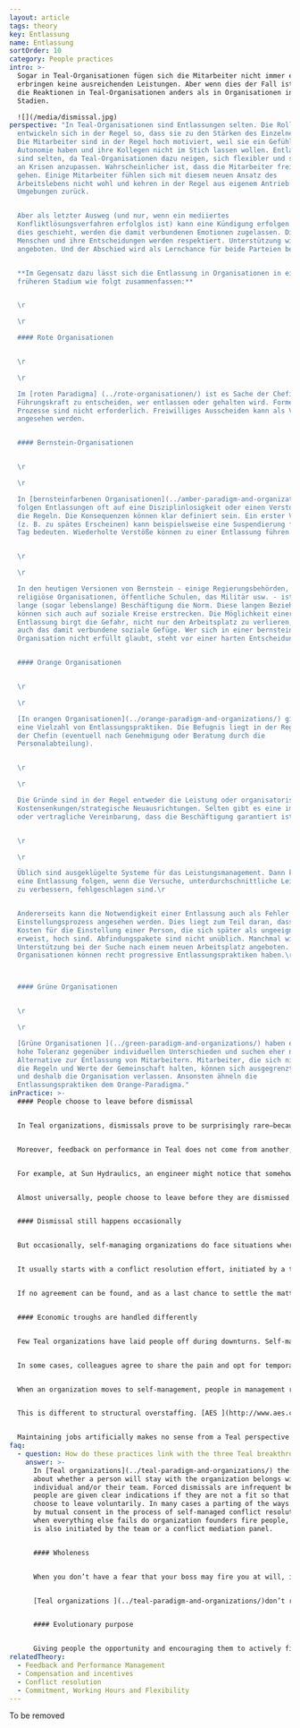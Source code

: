 ```yaml
---
layout: article
tags: theory
key: Entlassung
name: Entlassung
sortOrder: 10
category: People practices
intro: >-
  Sogar in Teal-Organisationen fügen sich die Mitarbeiter nicht immer ein oder
  erbringen keine ausreichenden Leistungen. Aber wenn dies der Fall ist, sind
  die Reaktionen in Teal-Organisationen anders als in Organisationen in früheren
  Stadien.

  ![](/media/dismissal.jpg)
perspective: "In Teal-Organisationen sind Entlassungen selten. Die Rollen
  entwickeln sich in der Regel so, dass sie zu den Stärken des Einzelnen passen.
  Die Mitarbeiter sind in der Regel hoch motiviert, weil sie ein Gefühl der
  Autonomie haben und ihre Kollegen nicht im Stich lassen wollen. Entlassungen
  sind selten, da Teal-Organisationen dazu neigen, sich flexibler und schneller
  an Krisen anzupassen. Wahrscheinlicher ist, dass die Mitarbeiter freiwillig
  gehen. Einige Mitarbeiter fühlen sich mit diesem neuen Ansatz des
  Arbeitslebens nicht wohl und kehren in der Regel aus eigenem Antrieb in andere
  Umgebungen zurück.


  Aber als letzter Ausweg (und nur, wenn ein mediiertes
  Konfliktlösungsverfahren erfolglos ist) kann eine Kündigung erfolgen. Wenn
  dies geschieht, werden die damit verbundenen Emotionen zugelassen. Die
  Menschen und ihre Entscheidungen werden respektiert. Unterstützung wird
  angeboten. Und der Abschied wird als Lernchance für beide Parteien betrachtet.


  **Im Gegensatz dazu lässt sich die Entlassung in Organisationen in einem
  früheren Stadium wie folgt zusammenfassen:**


  \r

  \r

  #### Rote Organisationen


  \r

  \r

  Im [roten Paradigma] (../rote-organisationen/) ist es Sache der Chefin/der
  Führungskraft zu entscheiden, wer entlassen oder gehalten wird. Formelle
  Prozesse sind nicht erforderlich. Freiwilliges Ausscheiden kann als Verrat
  angesehen werden.


  #### Bernstein-Organisationen


  \r

  \r

  In [bernsteinfarbenen Organisationen](../amber-paradigm-and-organizations/)
  folgen Entlassungen oft auf eine Disziplinlosigkeit oder einen Verstoß gegen
  die Regeln. Die Konsequenzen können klar definiert sein. Ein erster Verstoß
  (z. B. zu spätes Erscheinen) kann beispielsweise eine Suspendierung für einen
  Tag bedeuten. Wiederholte Verstöße können zu einer Entlassung führen.


  \r

  \r

  In den heutigen Versionen von Bernstein - einige Regierungsbehörden,
  religiöse Organisationen, öffentliche Schulen, das Militär usw. - ist eine
  lange (sogar lebenslange) Beschäftigung die Norm. Diese langen Beziehungen
  können sich auch auf soziale Kreise erstrecken. Die Möglichkeit einer
  Entlassung birgt die Gefahr, nicht nur den Arbeitsplatz zu verlieren, sondern
  auch das damit verbundene soziale Gefüge. Wer sich in einer bernsteinfarbenen
  Organisation nicht erfüllt glaubt, steht vor einer harten Entscheidung.


  #### Orange Organisationen


  \r

  \r

  [In orangen Organisationen](../orange-paradigm-and-organizations/) gibt es
  eine Vielzahl von Entlassungspraktiken. Die Befugnis liegt in der Regel bei
  der Chefin (eventuell nach Genehmigung oder Beratung durch die
  Personalabteilung).


  \r

  \r

  Die Gründe sind in der Regel entweder die Leistung oder organisatorische
  Kostensenkungen/strategische Neuausrichtungen. Selten gibt es eine implizite
  oder vertragliche Vereinbarung, dass die Beschäftigung garantiert ist.


  \r

  \r

  Üblich sind ausgeklügelte Systeme für das Leistungsmanagement. Dann kann
  eine Entlassung folgen, wenn die Versuche, unterdurchschnittliche Leistungen
  zu verbessern, fehlgeschlagen sind.\r


  Andererseits kann die Notwendigkeit einer Entlassung auch als Fehler im
  Einstellungsprozess angesehen werden. Dies liegt zum Teil daran, dass die
  Kosten für die Einstellung einer Person, die sich später als ungeeignet
  erweist, hoch sind. Abfindungspakete sind nicht unüblich. Manchmal wird auch
  Unterstützung bei der Suche nach einem neuen Arbeitsplatz angeboten. Orange
  Organisationen können recht progressive Entlassungspraktiken haben.\r



  #### Grüne Organisationen


  \r

  \r

  [Grüne Organisationen ](../green-paradigm-and-organizations/) haben eine
  hohe Toleranz gegenüber individuellen Unterschieden und suchen eher nach einer
  Alternative zur Entlassung von Mitarbeitern. Mitarbeiter, die sich nicht an
  die Regeln und Werte der Gemeinschaft halten, können sich ausgegrenzt fühlen
  und deshalb die Organisation verlassen. Ansonsten ähneln die
  Entlassungspraktiken dem Orange-Paradigma."
inPractice: >-
  #### People choose to leave before dismissal


  In Teal organizations, dismissals prove to be surprisingly rare—because of the in-built flexibility. Self-management means people can customize a job at which they excel. A person with “performance issues” might shed one or more roles in which she is not strong and take up others that better match her skills, interests, and talents. In traditional workplaces, where a job is well defined, there is usually less flexibility.


  Moreover, feedback on performance in Teal does not come from another, remote level (like a boss or HR). It comes from colleagues. There is much less reason to find fault with their feelings about your performance. These are the people you need to work with everyday. If this feels awkward, you can take an adult decision to move on.


  For example, at Sun Hydraulics, an engineer might notice that somehow little work comes his way — few colleagues invite him to join their projects, or solicit his advice. At Buurtzorg, a nurse will feel in her interactions with colleagues that she doesn’t fit the team, or that self-management doesn’t suit her after all. About 25 nurses elect to leave each month for that reason (while 250 nurses join every month).


  Almost universally, people choose to leave before they are dismissed. And almost always the departure happens by mutual consent, and on a friendly basis. This does not change the fact that on a personal level the process can be painful. The self-managing context helps people realize that no one is to blame; that they are perhaps not meant for this kind of work.


  #### Dismissal still happens occasionally


  But occasionally, self-managing organizations do face situations where they need to part ways with people who don’t fit. Perhaps someone breaches company values, or systematically fails to follow the advice process (in many Teal organizations, failing to follow the advice process is the only “fireable” offense). In both of these cases, the fundamental fabric of self-management may be threatened. These situations don’t rely on a hierarchy for action, but on peer-based mechanisms.


  It usually starts with a conflict resolution effort, initiated by a team or an individual. They talk with the person in question and try to find a mutually agreeable solution. If this fails, they can call a mediator, or a panel, to facilitate resolution. In most cases, this brings resolution. In some cases, the person and the team decide on some mutual commitments and give it another go. In others, the person comes to see that trust is irrevocably broken and understands it is time to leave.


  If no agreement can be found, and as a last chance to settle the matter, the team may ask an owner/founder to mediate. In the rare cases where even that fails, the team can ask the founder to put an end to the person’s employment. This process, with some variations, is followed at [Buurtzorg ](http://www.buurtzorgnederland.com/)and [Morning Star](http://www.morningstarco.com/).


  #### Economic troughs are handled differently


  Few Teal organizations have laid people off during downturns. Self-managing organizations are exceedingly flexible and accumulate little overhead. They weather downturns better than traditional organizations. [FAVI ](http://www.favi.com/)and [Sun Hydraulics](http://www.sunhydraulics.com/), for example, have both withstood severe recessions (with revenue decreases of 30 to 50 percent) without layoffs.


  In some cases, colleagues agree to share the pain and opt for temporary pay reductions. From a Teal perspective, it would be improper to lay off colleagues just to boost profits for a few months if the overstaffing is deemed to be only temporary.


  When an organization moves to self-management, people in management roles are no longer needed. Zappos faced that situation and offered former managers substantial time and assistance to find new roles where they could add value. They also offered all employees a generous severance payment if they did not feel fully committed to the new organization. ^\[Quartz's article "Internal Memo: Zappos is offering severance to employees who aren’t all in with Holacracy"].


  This is different to structural overstaffing. [AES ](http://www.aes.com/)faced this many times with power plants it bought in Eastern Europe, Asia, Latin America, and Africa. In some cases, the previous government owners had used the plants to create artificial jobs. After acquisition, AES swiftly reduced the number of employees, mainly via a generous voluntary severance program. Only rarely were people asked to leave. In Panama, AES created a loan fund for employees who took the package. This helped many to start new businesses.


  Maintaining jobs artificially makes no sense from a Teal perspective. A concern about job security is partly inspired by fear. It neglects the truth that everything changes. It dismisses the possibility that a person whose talents are wasted in an overstaffed organization might find a better way to express his gifts where they are needed. Life is continuously unfolding; dismissals and even layoffs can be part of that unfolding, although they are rare in self-managed structures.
faq:
  - question: How do these practices link with the three Teal breakthroughs?
    answer: >-
      In [Teal organizations](../teal-paradigm-and-organizations/) the decision
      about whether a person will stay with the organization belongs with that
      individual and/or their team. Forced dismissals are infrequent because
      people are given clear indications if they are not a fit so that they can
      choose to leave voluntarily. In many cases a parting of the ways happens
      by mutual consent in the process of self-managed conflict resolution. Only
      when everything else fails do organization founders fire people, but this
      is also initiated by the team or a conflict mediation panel.


      #### Wholeness


      When you don’t have a fear that your boss may fire you at will, it’s easier to show up fully at work. If you’re not being judged and do not depend on adhering to a set of rules to stay in the job, you tend to bring your whole self to the workplace.


      [Teal organizations ](../teal-paradigm-and-organizations/)don’t reduce dismissals to cold, contractual transactions that avoid dealing with the emotions and pain. Instead, they accept and work with those human issues to turn departures into a learning experiences that can meaningfully enhance the person’s and the organization’s future path. 


      #### Evolutionary purpose


      Giving people the opportunity and encouraging them to actively find a new role in the company when they are not performing well or when their current role is no longer needed contributes to the organization’s ability to listen and understand what it is trying to become, to fulfill its [evolutionary purpose](../evolutionary-purpose/).
relatedTheory:
  - Feedback and Performance Management
  - Compensation and incentives
  - Conflict resolution
  - Commitment, Working Hours and Flexibility
---
```

To be removed